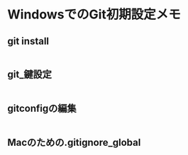 # WindowsでのGit初期設定メモ

## git install

```bash

```

## git_鍵設定

```bash

```

## gitconfigの編集

```bash

```

## Macのための.gitignore_global

```bash

```
